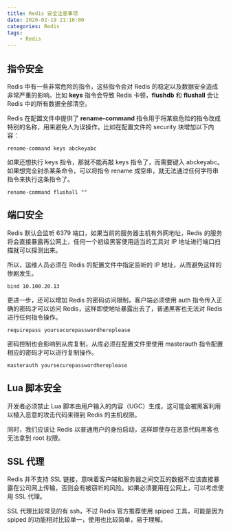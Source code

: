 ```yaml
---
title: Redis 安全注意事项
date: 2020-02-19 21:16:00
categories: Redis
tags:
    - Redis
---
```

## 指令安全
Redis 中有一些非常危险的指令，这些指令会对 Redis 的稳定以及数据安全造成非常严重的影响。比如 **keys** 指令会导致 Redis 卡顿，**flushdb** 和 **flushall** 会让 Redis 中的所有数据全部清空。

Redis 在配置文件中提供了 **rename-command** 指令用于将某些危险的指令改成特别的名称，用来避免人为误操作。比如在配置文件的 security 块增加以下内容：
```
rename-command keys abckeyabc
```

如果还想执行 keys 指令，那就不能再敲 keys 指令了，而需要键入 abckeyabc。如果想完全封杀某条命令，可以将指令 rename 成空串，就无法通过任何字符串指令来执行这条指令了。
```
rename-command flushall ""
```

## 端口安全
Redis 默认会监听 6379 端口，如果当前的服务器主机有外网地址，Redis 的服务将会直接暴露再公网上，任何一个初级黑客使用适当的工具对 IP 地址进行端口扫描就可以探测出来。

所以，运维人员必须在 Redis 的配置文件中指定监听的 IP 地址，从而避免这样的惨剧发生。
```
bind 10.100.20.13
```

更进一步，还可以增加 Redis 的密码访问限制，客户端必须使用 auth 指令传入正确的密码才可以访问 Redis，这样即使地址暴露出去了，普通黑客也无法对 Redis 进行任何指令操作。
```
requirepass yoursecurepasswordhereplease
```

密码控制也会影响到从库复制，从库必须在配置文件里使用 masterauth 指令配置相应的密码才可以进行复制操作。
```
masterauth yoursecurepasswordhereplease
```

## Lua 脚本安全
开发者必须禁止 Lua 脚本由用户输入的内容（UGC）生成，这可能会被黑客利用以植入恶意的攻击代码来得到 Redis 的主机权限。

同时，我们应该让 Redis 以普通用户的身份启动，这样即使存在恶意代码黑客也无法拿到 root 权限。

## SSL 代理
Redis 并不支持 SSL 链接，意味着客户端和服务器之间交互的数据不应该直接暴露在公司网上传输，否则会有被窃听的风险。如果必须要用在公网上，可以考虑使用 SSL 代理。

SSL 代理比较常见的有 ssh，不过 Redis 官方推荐使用 spiped 工具，可能是因为 spiped 的功能相对比较单一，使用也比较简单，易于理解。
